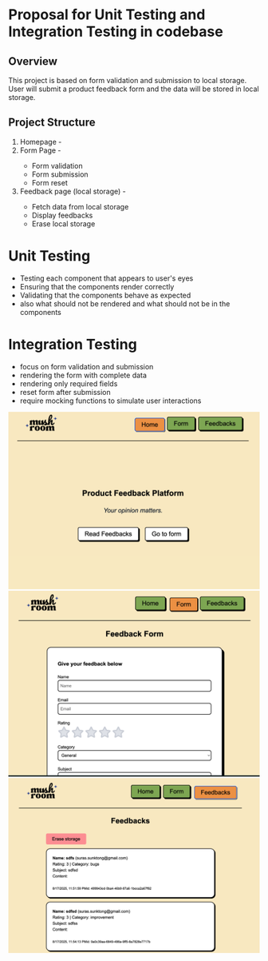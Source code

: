 # Proposal for Unit Testing and Integration Testing in codebase

## Overview
This project is based on form validation and submission to local storage. User will submit a product feedback form and the data will be stored in local storage.

## Project Structure
1. Homepage - <Home/>
2. Form Page - <Form/>
   - Form validation
   - Form submission
   - Form reset
3. Feedback page (local storage) - <FeedbackList/>
   - Fetch data from local storage
   - Display feedbacks
   - Erase local storage


# Unit Testing
- Testing each component that appears to user's eyes
- Ensuring that the components render correctly
- Validating that the components behave as expected
- also what should not be rendered and what should not be in the components

# Integration Testing
- focus on form validation and submission
- rendering the form with complete data
- rendering only required fields
- reset form after submission
- require mocking functions to simulate user interactions

![alt text](<CleanShot 2568-08-18 at 10.54.02@2x.png>)
![alt text](<CleanShot 2568-08-18 at 03.38.03@2x.png>)
![alt text](<CleanShot 2568-08-18 at 10.53.40@2x.png>)
